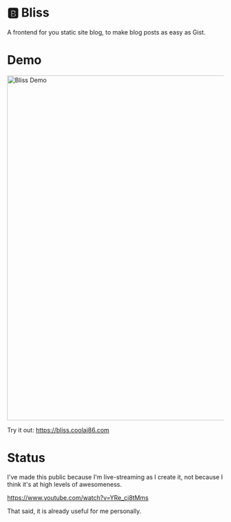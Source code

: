 # 🅱 Bliss

A frontend for you static site blog, to make blog posts as easy as Gist.

# Demo

<a href="https://bliss.coolaj86.com"><img width="800" alt="Bliss Demo" src="https://user-images.githubusercontent.com/122831/126893623-84a55dbb-68e4-4bbf-98a0-6f0f7e6011c7.png"></a>

Try it out: https://bliss.coolaj86.com

# Status

I've made this public because I'm live-streaming as I create it, not because I
think it's at high levels of awesomeness.

<https://www.youtube.com/watch?v=YRe_ci8tMms>

That said, it is already useful for me personally.
